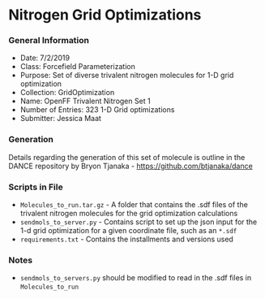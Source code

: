 # Nitrogen Grid Optimizations

### General Information
 - Date: 7/2/2019
 - Class: Forcefield Parameterization
 - Purpose: Set of diverse trivalent nitrogen molecules for 1-D grid optimization
 - Collection: GridOptimization
 - Name: OpenFF Trivalent Nitrogen Set 1
 - Number of Entries: 323 1-D Grid optimizations
 - Submitter: Jessica Maat

### Generation
Details regarding the generation of this set of molecule is outline in the DANCE repository by Bryon Tjanaka - https://github.com/btjanaka/dance


### Scripts in File
 - `Molecules_to_run.tar.gz` - A folder that contains the .sdf files of the trivalent nitrogen molecules for the grid optimization calculations
 - `sendmols_to_server.py` - Contains script to set up the json input for the 1-d grid optimization for a given coordinate file, such as an `*.sdf`
 - `requirements.txt` - Contains the installments and versions used

### Notes
 - `sendmols_to_servers.py` should be modified to read in the .sdf files in `Molecules_to_run`

